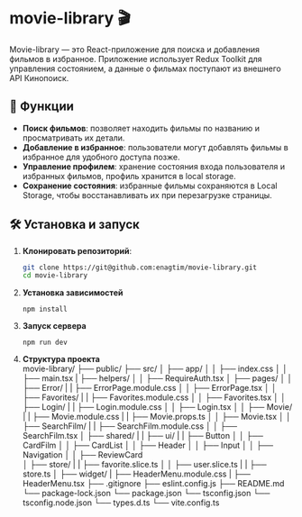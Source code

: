 # movie-library 🎬

Movie-library — это React-приложение для поиска и добавления фильмов в избранное. Приложение использует Redux Toolkit для управления состоянием, а данные о фильмах поступают из внешнего API Кинопоиск.

## 🚀 Функции

- **Поиск фильмов**: позволяет находить фильмы по названию и просматривать их детали.
- **Добавление в избранное**: пользователи могут добавлять фильмы в избранное для удобного доступа позже.
- **Управление профилем**: хранение состояния входа пользователя и избранных фильмов, профиль хранится в local storage.
- **Сохранение состояния**: избранные фильмы сохраняются в Local Storage, чтобы восстанавливать их при перезагрузке страницы.

## 🛠️ Установка и запуск

1. **Клонировать репозиторий**:
   ```bash
   git clone https://git@github.com:enagtim/movie-library.git
   cd movie-library
2. **Установка зависимостей**
    ```bach
    npm install
3. **Запуск сервера**
    ```bach
    npm run dev
4. **Структура проекта**    
movie-library/
├── public/
├── src/
│   ├── app/
│   │   ├── index.css
│   │   ├── main.tsx
|   ├── helpers/
│   │   ├── RequireAuth.tsx
│   ├── pages/
│   │   ├── Error/
|   |       ├── ErrorPage.module.css
│   │       ├── ErrorPage.tsx
│   │   ├── Favorites/
|   |       ├── Favorites.module.css
│   │       ├── Favorites.tsx
│   │   ├── Login/
|   |       ├── Login.module.css
│   │       ├── Login.tsx
│   │   ├── Movie/
|   |       ├── Movie.module.css
|   |       ├── Movie.props.ts
│   │       ├── Movie.tsx
│   │   ├── SearchFilm/
|   |       ├── SearchFilm.module.css
│   │       ├── SearchFilm.tsx
│   ├── shared/
|   |         ├── ui/
|   |           ├── Button
│   │           ├── CardFilm
│   │           ├── CardList
│   │           ├── Header
│   │           ├── Input
│   │           ├── Navigation
│   │           ├── ReviewCard    
│   ├── store/
|   |      ├── favorite.slice.ts
│   │      ├── user.slice.ts
|   |      ├── store.ts
│   ├── widget/
|        ├── HeaderMenu.module.css
|        ├── HeaderMenu.tsx
├── .gitignore
├── eslint.config.js
├── README.md
└── package-lock.json
└── package.json
└── tsconfig.json
└── tsconfig.node.json
└── types.d.ts
└── vite.config.ts                 
